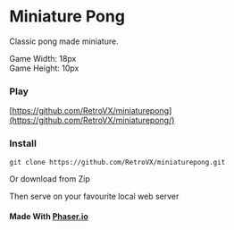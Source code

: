 # Miniature Pong

Classic pong made miniature. 

Game Width: 18px  
Game Height: 10px

### Play

[https://github.com/RetroVX/miniaturepong](https://github.com/RetroVX/miniaturepong/)

### Install

```
git clone https://github.com/RetroVX/miniaturepong.git
```
Or download from Zip

Then serve on your favourite local web server


#### Made With [Phaser.io](https://phaser.io)